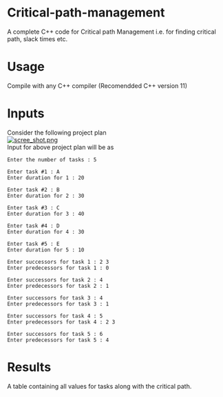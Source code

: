 # Critical-path-management
A complete C++ code for Critical path Management i.e. for finding critical path, slack times etc.

# Usage
Compile with any C++ compiler (Recomendded C++ version 11)

# Inputs
Consider the following project plan <br />
[![scree_shot.png](https://s14.postimg.org/67phepoxt/scree_shot.png)](https://postimg.org/image/rhd3pk58d/) <br />
Input for above project plan will be as
```
Enter the number of tasks : 5

Enter task #1 : A
Enter duration for 1 : 20

Enter task #2 : B
Enter duration for 2 : 30

Enter task #3 : C
Enter duration for 3 : 40

Enter task #4 : D
Enter duration for 4 : 30

Enter task #5 : E
Enter duration for 5 : 10

Enter successors for task 1 : 2 3
Enter predecessors for task 1 : 0

Enter successors for task 2 : 4
Enter predecessors for task 2 : 1

Enter successors for task 3 : 4
Enter predecessors for task 3 : 1

Enter successors for task 4 : 5
Enter predecessors for task 4 : 2 3

Enter successors for task 5 : 6
Enter predecessors for task 5 : 4
```
# Results
A table containing all values for tasks along with the critical path.
